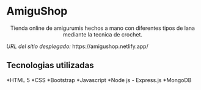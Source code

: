 <h1>AmiguShop</h1>

<p align="center">Tienda online de amigurumis hechos a mano con diferentes tipos de lana mediante la tecnica de crochet.</p>

<p><em>URL del sitio desplegado:</em> https://amigushop.netlify.app/</p>

<h2>Tecnologias utilizadas</h2>

*HTML 5
*CSS
*Bootstrap
*Javascript
*Node js - Express.js
*MongoDB
